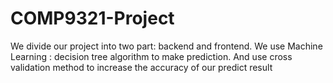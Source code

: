 # COMP9321-Project

We divide our project into two part: backend and frontend.
We use Machine Learning : decision tree algorithm to make prediction. And use cross validation method to increase the accuracy of our predict result
